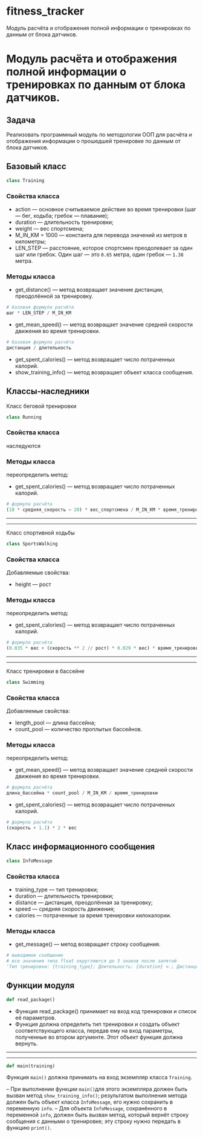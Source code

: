 # fitness_tracker
Модуль расчёта и отображения полной информации о тренировках по данным от блока датчиков.
# Модуль расчёта и отображения полной информации о тренировках по данным от блока датчиков.

## Задача
Реализовать программный модуль по методологии ООП для расчёта и отображения информации
о прошедшей тренировке по данным от блока датчиков.

## Базовый класс
```python
class Training
```
### Свойства класса

* action — основное считываемое действие во время тренировки (шаг — бег, ходьба; гребок — плавание);
* duration — длительность тренировки;
* weight — вес спортсмена;
* M_IN_KM = 1000 — константа для перевода значений из метров в километры;
* LEN_STEP — расстояние, которое спортсмен преодолевает за один шаг или гребок. Один шаг — это  `0.65` метра, один гребок — `1.38` метра.

### Методы класса

* get_distance() — метод возвращает значение дистанции, преодолённой за тренировку.
```python
# базовая формула расчёта
шаг * LEN_STEP / M_IN_KM
```
* get_mean_speed() — метод возвращает значение средней скорости движения во время тренировки.
```python
# базовая формула расчёта
дистанция / длительность
```
* get_spent_calories() — метод возвращает число потраченных калорий.
* show_training_info() — метод возвращает объект класса сообщения.

## Классы-наследники
Класс беговой тренировки
```python
class Running
```
### Свойства класса

наследуются

### Методы класса
переопределить метод:
* get_spent_calories() — метод возвращает число потраченных калорий.
```python
# формула расчёта
(18 * средняя_скорость – 20) * вес_спортсмена / M_IN_KM * время_тренировки_в_минутах
```
---
---
Класс спортивной ходьбы
```python
class SportsWalking
```
### Свойства класса
Добавляемые свойства:
* height — рост

### Методы класса
переопределить метод:
* get_spent_calories() — метод возвращает число потраченных калорий.
```python
# формула расчёта
(0.035 * вес + (скорость ** 2 // рост) * 0.029 * вес) * время_тренировки_в_минутах
```
---
---
Класс тренировки в бассейне
```python
class Swimming
```
### Свойства класса
Добавляемые свойства:
* length_pool — длина бассейна;
* count_pool — количество проплытых бассейнов.

### Методы класса
переопределить метод:
* get_mean_speed() — метод возвращает значение средней скорости движения во время тренировки.
```python
# формула расчёта
длина_бассейна * count_pool / M_IN_KM / время_тренировки
```
* get_spent_calories() — метод возвращает число потраченных калорий.
```python
# формула расчёта
(скорость + 1.1) * 2 * вес
```
## Класс информационного сообщения
```python
class InfoMessage
```
### Свойства класса
* training_type — тип тренировки;
* duration — длительность тренировки;
* distance — дистанция, преодолённая за тренировку;
* speed — средняя скорость движения;
* calories — потраченные за время тренировки килокалории.


### Методы класса

* get_message() — метод возвращает строку сообщения.
```python
# выводимое сообщение
# все значения типа float округляются до 3 знаков после запятой
'Тип тренировки: {training_type}; Длительность: {duration} ч.; Дистанция: {distance} км; Ср. скорость: {speed} км/ч; Потрачено ккал: {calories}'.
```

## Функции модуля
```python
def read_package()
```
* Функция read_package() принимает на вход код тренировки и список её параметров.
* Функция должна определить тип тренировки и создать объект соответствующего класса,
передав ему на вход параметры, полученные во втором аргументе. Этот объект функция должна вернуть.

---
---
```python
def main(training)
```
Функция `main()` должна принимать на вход экземпляр класса `Training`.

– При выполнении функции `main()`для этого экземпляра должен быть вызван метод `show_training_info()`;
результатом выполнения метода должен быть объект класса `InfoMessage`, его нужно сохранить в переменную `info`.
– Для объекта `InfoMessage`, сохранённого в переменной `info`, должен быть вызван метод,
который вернёт строку сообщения с данными о тренировке; эту строку нужно передать в функцию `print()`.

